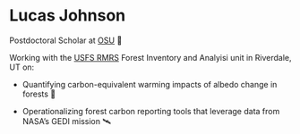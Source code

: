 # Lucas Johnson 

Postdoctoral Scholar at [OSU](https://oregonstate.edu/) 🦫

Working with the [USFS RMRS](https://research.fs.usda.gov/rmrs) Forest Inventory and Analyisi unit in Riverdale, UT on: 

 - Quantifying carbon-equivalent warming impacts of albedo change in forests :evergreen_tree:

 - Operationalizing forest carbon reporting tools that leverage data from NASA’s GEDI mission 🛰️



